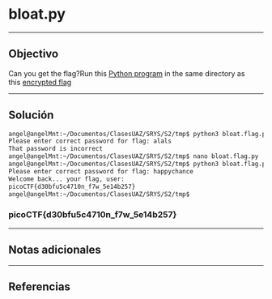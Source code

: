 # bloat.py

---
## Objectivo
Can you get the flag?Run this [Python program](https://artifacts.picoctf.net/c/430/bloat.flag.py) in the same directory as this [encrypted flag](https://artifacts.picoctf.net/c/430/flag.txt.enc)


---
## Solución
``` bash
angel@angelMnt:~/Documentos/ClasesUAZ/SRYS/S2/tmp$ python3 bloat.flag.py 
Please enter correct password for flag: alals
That password is incorrect
angel@angelMnt:~/Documentos/ClasesUAZ/SRYS/S2/tmp$ nano bloat.flag.py 
angel@angelMnt:~/Documentos/ClasesUAZ/SRYS/S2/tmp$ python3 bloat.flag.py 
Please enter correct password for flag: happychance
Welcome back... your flag, user:
picoCTF{d30bfu5c4710n_f7w_5e14b257}
angel@angelMnt:~/Documentos/ClasesUAZ/SRYS/S2/tmp$ 
```

### picoCTF{d30bfu5c4710n_f7w_5e14b257}
---
## Notas adicionales

---
## Referencias
